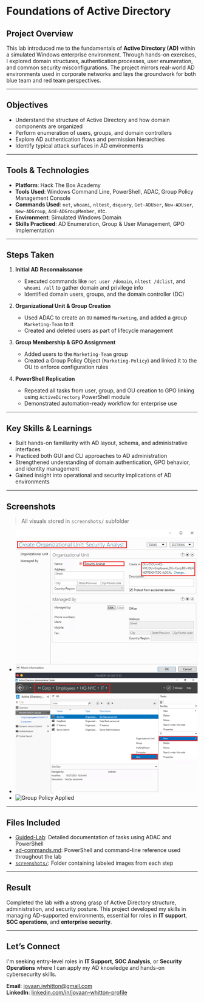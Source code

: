 # Foundations of Active Directory

## Project Overview
This lab introduced me to the fundamentals of **Active Directory (AD)** within a simulated Windows enterprise environment. Through hands-on exercises, I explored domain structures, authentication processes, user enumeration, and common security misconfigurations. The project mirrors real-world AD environments used in corporate networks and lays the groundwork for both blue team and red team perspectives.

---

## Objectives
- Understand the structure of Active Directory and how domain components are organized  
- Perform enumeration of users, groups, and domain controllers  
- Explore AD authentication flows and permission hierarchies  
- Identify typical attack surfaces in AD environments

---

## Tools & Technologies
- **Platform**: Hack The Box Academy  
- **Tools Used**: Windows Command Line, PowerShell, ADAC, Group Policy Management Console  
- **Commands Used**: `net`, `whoami`, `nltest`, `dsquery`, `Get-ADUser`, `New-ADUser`, `New-ADGroup`, `Add-ADGroupMember`, etc.  
- **Environment**: Simulated Windows Domain  
- **Skills Practiced**: AD Enumeration, Group & User Management, GPO Implementation

---

## Steps Taken

1. **Initial AD Reconnaissance**
   - Executed commands like `net user /domain`, `nltest /dclist`, and `whoami /all` to gather domain and privilege info  
   - Identified domain users, groups, and the domain controller (DC)

2. **Organizational Unit & Group Creation**
   - Used ADAC to create an `OU` named `Marketing`, and added a group `Marketing-Team` to it  
   - Created and deleted users as part of lifecycle management

3. **Group Membership & GPO Assignment**
   - Added users to the `Marketing-Team` group  
   - Created a Group Policy Object (`Marketing-Policy`) and linked it to the OU to enforce configuration rules

4. **PowerShell Replication**
   - Repeated all tasks from user, group, and OU creation to GPO linking using `ActiveDirectory` PowerShell module  
   - Demonstrated automation-ready workflow for enterprise use

---

## Key Skills & Learnings
- Built hands-on familiarity with AD layout, schema, and administrative interfaces  
- Practiced both GUI and CLI approaches to AD administration  
- Strengthened understanding of domain authentication, GPO behavior, and identity management  
- Gained insight into operational and security implications of AD environments

---

## Screenshots
> All visuals stored in `screenshots/` subfolder

- ![OU Creation](screenshots/create-ou-adac.png)
- ![User Management](screenshots/add-user-adac.png)
- ![Group Policy Applied](screenshots/apply-gpo.png)

---

## Files Included

- [Guided-Lab](/Guided-Lab/AD-Fundamentals.md): Detailed documentation of tasks using ADAC and PowerShell  
- [ad-commands.md](/Guided-Lab/AD-Commands.md): PowerShell and command-line reference used throughout the lab  
- [`screenshots/`](screenshots/): Folder containing labeled images from each step

---

## Result
Completed the lab with a strong grasp of Active Directory structure, administration, and security posture. This project developed my skills in managing AD-supported environments, essential for roles in **IT support**, **SOC operations**, and **enterprise security**.

---

## Let’s Connect
I'm seeking entry-level roles in **IT Support**, **SOC Analysis**, or **Security Operations** where I can apply my AD knowledge and hands-on cybersecurity skills.

**Email**: jovaan.jwhitton@gmail.com  
**LinkedIn**: [linkedin.com/in/jovaan-whitton-profile](https://linkedin.com/in/jovaan-whitton-profile)

